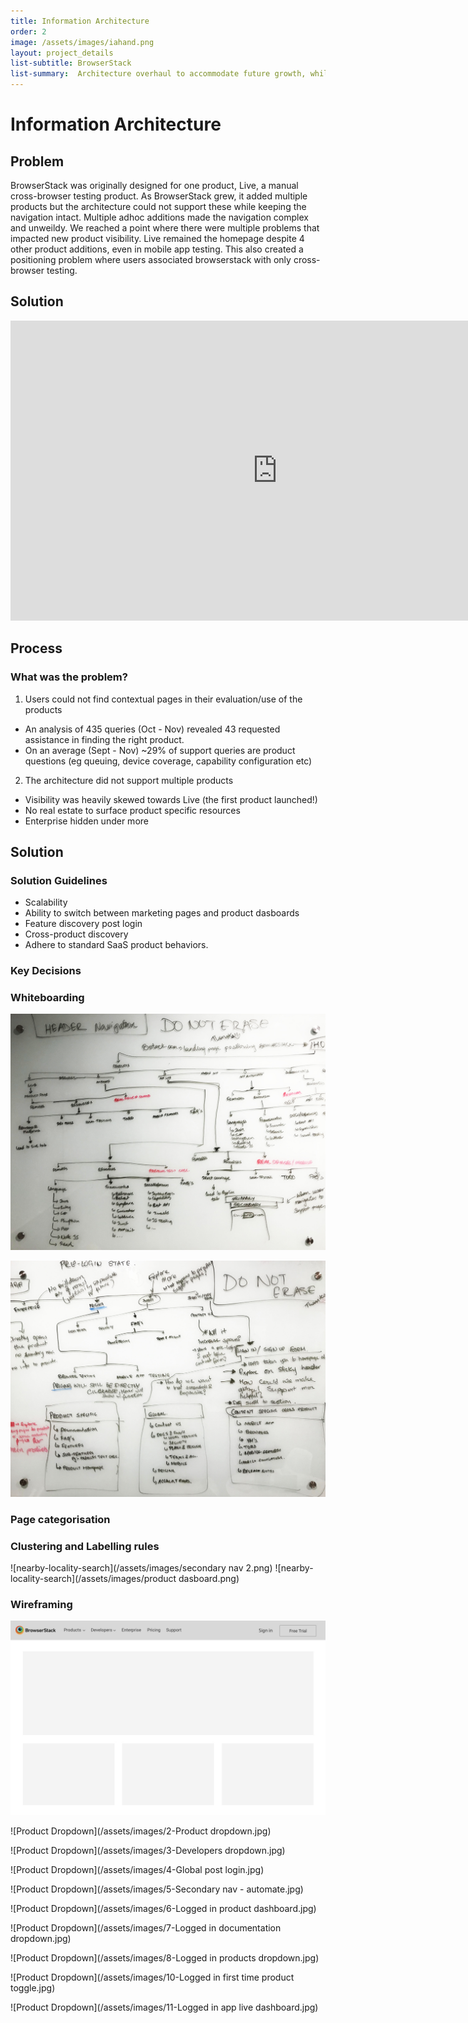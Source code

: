 ```yaml
---
title: Information Architecture
order: 2
image: /assets/images/iahand.png
layout: project_details
list-subtitle: BrowserStack
list-summary:  Architecture overhaul to accommodate future growth, while balancing user experience and SEO.
---
```


# Information Architecture

## Problem
BrowserStack was originally designed for one product, Live, a manual cross-browser testing product. As BrowserStack grew, it added multiple products but the architecture could not support these while keeping the navigation intact. Multiple adhoc additions made the navigation complex and unweildy. We reached a point where there were multiple problems that impacted new product visibility. Live remained the homepage despite 4 other product additions, even in mobile app testing. This also created a positioning problem where users associated browserstack with only cross-browser testing.

## Solution

<iframe width="854" height="480"
src="https://www.youtube.com/embed/aFt0T90YuH8?vq=hd720&rel=0&autoplay=0" frameborder="0" allow="autoplay; encrypted-media" allowfullscreen></iframe>




## Process

### What was the problem?

1. Users could not find contextual pages in their evaluation/use of the products
- An analysis of 435 queries (Oct - Nov) revealed 43 requested assistance in finding the right product. 
- On an average (Sept - Nov) ~29% of support queries are product questions (eg queuing, device coverage, capability configuration etc)
2. The architecture did not support multiple products
 - Visibility was heavily skewed towards Live (the first product launched!)
 - No real estate to surface product specific resources
 - Enterprise hidden under more 

## Solution

### Solution Guidelines
- Scalability
- Ability to switch between marketing pages and product dasboards
- Feature discovery post login
- Cross-product discovery
- Adhere to standard SaaS product behaviors.

### Key Decisions


### Whiteboarding

![sitemap on whiteboard](/assets/images/IAwhiteboarding.jpg)

![sitemap on whiteboard](/assets/images/IAwhiteboarding2.jpg)

### Page categorisation

### Clustering and Labelling rules

![nearby-locality-search](/assets/images/secondary nav 2.png)
![nearby-locality-search](/assets/images/product dasboard.png)



### Wireframing
![Homepage](/assets/images/1-Global.jpg)

![Product Dropdown](/assets/images/2-Product dropdown.jpg)

![Product Dropdown](/assets/images/3-Developers dropdown.jpg)

![Product Dropdown](/assets/images/4-Global post login.jpg)

![Product Dropdown](/assets/images/5-Secondary nav - automate.jpg)

![Product Dropdown](/assets/images/6-Logged in product dashboard.jpg)

![Product Dropdown](/assets/images/7-Logged in documentation dropdown.jpg)

![Product Dropdown](/assets/images/8-Logged in products dropdown.jpg)

![Product Dropdown](/assets/images/10-Logged in first time product toggle.jpg)

![Product Dropdown](/assets/images/11-Logged in app live dashboard.jpg)
